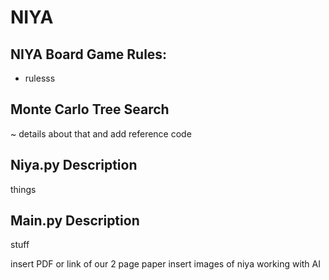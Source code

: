 NIYA
=======================

NIYA Board Game Rules:
------------
* rulesss

Monte Carlo Tree Search
------------
~ details about that and add reference code

Niya.py Description
------------
things

Main.py Description
------------
stuff

insert PDF or link of our 2 page paper
insert images of niya working with AI